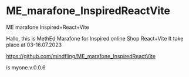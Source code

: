 # ME_marafone_InspiredReactVite
ME marafone Inspired+React+Vite  

Hallo, this is MethEd Marafone for Inspired online Shop React+Vite 
It take place at 03-16.07.2023

https://github.com/mindfling/ME_marafone_InspiredReactVite

is myone.v.0.0.6